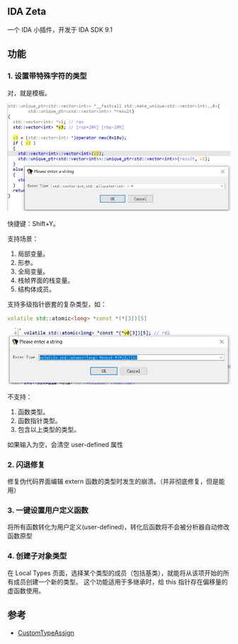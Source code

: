 ## IDA Zeta

一个 IDA 小插件，开发于 IDA SDK 9.1

## 功能

### 1. 设置带特殊字符的类型

对，就是模板。

![alt text](./assets/image.webp)

快捷键：Shift+Y。

支持场景：

1. 局部变量。
2. 形参。
3. 全局变量。
4. 栈帧界面的栈变量。
5. 结构体成员。

支持多级指针嵌套的复杂类型，如：

```cpp
volatile std::atomic<long> *const *(*[3])[5]
```

![alt text](./assets/image2.webp)

不支持：

1. 函数类型。
2. 函数指针类型。
3. 包含以上类型的类型。

如果输入为空，会清空 user-defined 属性

### 2. 闪退修复

修复伪代码界面编辑 extern 函数的类型时发生的崩溃。（并非彻底修复，但是能用）

### 3. 一键设置用户定义函数

将所有函数转化为用户定义(user-defined)，转化后函数将不会被分析器自动修改函数原型

### 4. 创建子对象类型

在 Local Types 页面，选择某个类型的成员（包括基类），就能将从该项开始的所有成员创建一个新的类型。
这个功能适用于多继承时，给 this 指针存在偏移量的虚函数使用。

## 参考

- [CustomTypeAssign](https://github.com/rigmar/CustomTypeAssign)
